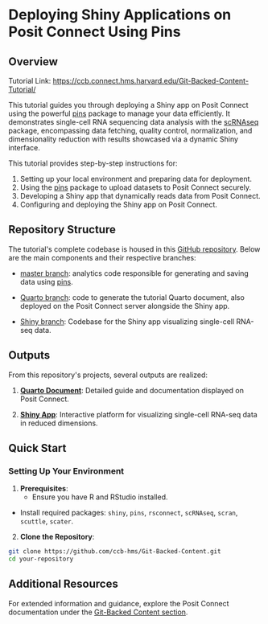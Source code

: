 # Deploying Shiny Applications on Posit Connect Using Pins

## Overview

Tutorial Link: <https://ccb.connect.hms.harvard.edu/Git-Backed-Content-Tutorial/>

This tutorial guides you through deploying a Shiny app on Posit Connect using the powerful [pins](https://cran.r-project.org/web/packages/pins/index.html) package to manage your data efficiently. It demonstrates single-cell RNA sequencing data analysis with the [scRNAseq](https://www.bioconductor.org/packages/release/data/experiment/html/scRNAseq.html) package, encompassing data fetching, quality control, normalization, and dimensionality reduction with results showcased via a dynamic Shiny interface.

This tutorial provides step-by-step instructions for:

1.  Setting up your local environment and preparing data for deployment.
2.  Using the [pins](https://cran.r-project.org/web/packages/pins/index.html) package to upload datasets to Posit Connect securely.
3.  Developing a Shiny app that dynamically reads data from Posit Connect.
4.  Configuring and deploying the Shiny app on Posit Connect.

## Repository Structure

The tutorial's complete codebase is housed in this [GitHub repository](https://github.com/ccb-hms/Git-Backed-Content). Below are the main components and their respective branches:

-   [master branch](https://github.com/ccb-hms/Git-Backed-Content): analytics code responsible for generating and saving data using [pins](https://cran.r-project.org/web/packages/pins/index.html).

-   [Quarto branch](https://github.com/ccb-hms/Git-Backed-Content/tree/Quarto): code to generate the tutorial Quarto document, also deployed on the Posit Connect server alongside the Shiny app.

-   [Shiny branch](https://github.com/ccb-hms/Git-Backed-Content/tree/Shiny): Codebase for the Shiny app visualizing single-cell RNA-seq data.

## Outputs

From this repository's projects, several outputs are realized:

1.  [**Quarto Document**](https://ccb.connect.hms.harvard.edu/Git-Backed-Content-Tutorial/): Detailed guide and documentation displayed on Posit Connect.

2.  [**Shiny App**](https://ccb.connect.hms.harvard.edu/Git-Backed-Content-Shiny-App/): Interactive platform for visualizing single-cell RNA-seq data in reduced dimensions.

## Quick Start

### Setting Up Your Environment

1.  **Prerequisites**:
    -   Ensure you have R and RStudio installed.

-   Install required packages: `shiny`, `pins`, `rsconnect`, `scRNAseq`, `scran`, `scuttle`, `scater`.

2.  **Clone the Repository**:

``` bash
git clone https://github.com/ccb-hms/Git-Backed-Content.git 
cd your-repository
```

## Additional Resources

For extended information and guidance, explore the Posit Connect documentation under the [Git-Backed Content section](https://docs.posit.co/connect/user/git-backed/).
